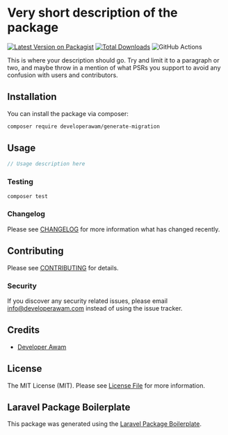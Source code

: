 # Very short description of the package

[![Latest Version on Packagist](https://img.shields.io/packagist/v/developerawam/generate-migration.svg?style=flat-square)](https://packagist.org/packages/developerawam/generate-migration)
[![Total Downloads](https://img.shields.io/packagist/dt/developerawam/generate-migration.svg?style=flat-square)](https://packagist.org/packages/developerawam/generate-migration)
![GitHub Actions](https://github.com/developerawam/generate-migration/actions/workflows/main.yml/badge.svg)

This is where your description should go. Try and limit it to a paragraph or two, and maybe throw in a mention of what PSRs you support to avoid any confusion with users and contributors.

## Installation

You can install the package via composer:

```bash
composer require developerawam/generate-migration
```

## Usage

```php
// Usage description here
```

### Testing

```bash
composer test
```

### Changelog

Please see [CHANGELOG](CHANGELOG.md) for more information what has changed recently.

## Contributing

Please see [CONTRIBUTING](CONTRIBUTING.md) for details.

### Security

If you discover any security related issues, please email info@developerawam.com instead of using the issue tracker.

## Credits

-   [Developer Awam](https://github.com/restu-lomboe)

## License

The MIT License (MIT). Please see [License File](LICENSE.md) for more information.

## Laravel Package Boilerplate

This package was generated using the [Laravel Package Boilerplate](https://laravelpackageboilerplate.com).
